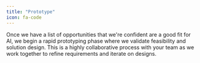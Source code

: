 ```yaml
---
title: "Prototype"
icon: fa-code
---
```


Once we have a list of opportunities that we're confident are a good fit for AI, we begin a rapid prototyping phase where we validate feasibility and solution design. This is a highly collaborative process with your team as we work together to refine requirements and iterate on designs.
